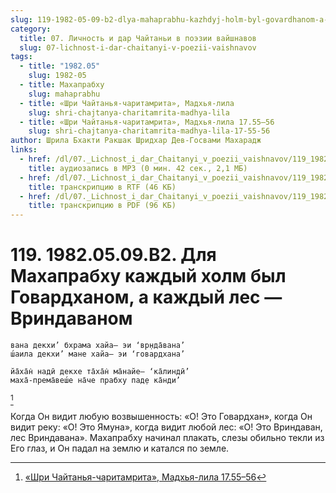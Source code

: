 ```yaml
---
slug: 119-1982-05-09-b2-dlya-mahaprabhu-kazhdyj-holm-byl-govardhanom-a-kazhdyj-les-vrindavanom
category:
  title: 07. Личность и дар Чайтаньи в поэзии вайшнавов
  slug: 07-lichnost-i-dar-chaitanyi-v-poezii-vaishnavov
tags:
  - title: "1982.05"
    slug: 1982-05
  - title: Махапрабху
    slug: mahaprabhu
  - title: «Шри Чайтанья-чаритамрита», Мадхья-лила
    slug: shri-chajtanya-charitamrita-madhya-lila
  - title: «Шри Чайтанья-чаритамрита», Мадхья-лила 17.55–56
    slug: shri-chajtanya-charitamrita-madhya-lila-17-55-56
author: Шрила Бхакти Ракшак Шридхар Дев-Госвами Махарадж
links:
  - href: /dl/07._Lichnost_i_dar_Chaitanyi_v_poezii_vaishnavov/119_1982.05.09.B2_SridharMj_Dlja_Mahaprabhu_kazhdyj_holm_byl_Govardhanom_a_kazhdyj_les--Vrindavanom.mp3
    title: аудиозапись в MP3 (0 мин. 42 сек., 2,1 МБ)
  - href: /dl/07._Lichnost_i_dar_Chaitanyi_v_poezii_vaishnavov/119_1982.05.09.B2_SridharMj_Dlja_Mahaprabhu_kazhdyj_holm_byl_Govardhanom_a_kazhdyj_les_-_Vrindavanom.rtf
    title: транскрипцию в RTF (46 КБ)
  - href: /dl/07._Lichnost_i_dar_Chaitanyi_v_poezii_vaishnavov/119_1982.05.09.B2_SridharMj_Dlja_Mahaprabhu_kazhdyj_holm_byl_Govardhanom_a_kazhdyj_les_-_Vrindavanom.pdf
    title: транскрипцию в PDF (96 КБ)
---
```


# 119. 1982.05.09.B2. Для Махапрабху каждый холм был Говардханом, а каждый лес — Вриндаваном

    вана декхи’ бхрама хайа— эи ‘вр̣нда̄вана’
    ш́аила декхи’ мане хайа— эи ‘говардхана’

    йа̄ха̄н̇ надӣ декхе та̄ха̄н̇ ма̄найе— ‘ка̄линдӣ’
    маха̄-према̄веш́е на̄че прабху пад̣е ка̄нди’
[^_ftn1]

Когда Он видит любую возвышенность: «О! Это Говардхан», когда Он видит реку: «О! Это Ямуна», когда видит любой лес: «О! Это Вриндаван, лес Вриндавана». Махапрабху начинал плакать, слезы обильно текли из Его глаз, и Он падал на землю и катался по земле.



[^_ftn1]: [«Шри Чайтанья-чаритамрита», Мадхья-лила 17.55–56](../notes/shri-chajtanya-charitamrita-madhya-lila/shri-chajtanya-charitamrita-madhya-lila-17-55-56.md)
